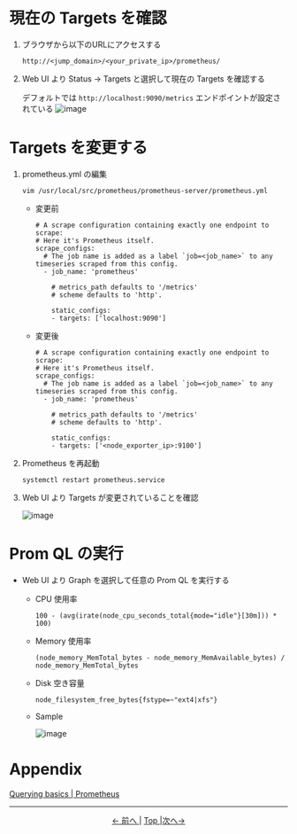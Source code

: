 # 現在の Targets を確認

1. ブラウザから以下のURLにアクセスする
    ```
    http://<jump_domain>/<your_private_ip>/prometheus/
    ```

2. Web UI より Status → Targets と選択して現在の Targets を確認する

    デフォルトでは `http://localhost:9090/metrics` エンドポイントが設定されている
    ![image](https://user-images.githubusercontent.com/63433549/79405722-2510bb00-7fd0-11ea-8e1e-004415e7a81e.png)

# Targets を変更する

1. prometheus.yml の編集

    ```
    vim /usr/local/src/prometheus/prometheus-server/prometheus.yml
    ```

    - 変更前

        ```
        # A scrape configuration containing exactly one endpoint to scrape:
        # Here it's Prometheus itself.
        scrape_configs:
          # The job name is added as a label `job=<job_name>` to any timeseries scraped from this config.
          - job_name: 'prometheus'

            # metrics_path defaults to '/metrics'
            # scheme defaults to 'http'.

            static_configs:
            - targets: ['localhost:9090']
        ```

    - 変更後

        ```
        # A scrape configuration containing exactly one endpoint to scrape:
        # Here it's Prometheus itself.
        scrape_configs:
          # The job name is added as a label `job=<job_name>` to any timeseries scraped from this config.
          - job_name: 'prometheus'

            # metrics_path defaults to '/metrics'
            # scheme defaults to 'http'.

            static_configs:
            - targets: ['<node_exporter_ip>:9100']
        ```

2. Prometheus を再起動

    ```
    systemctl restart prometheus.service
    ```

3. Web UI より Targets が変更されていることを確認

    ![image](https://user-images.githubusercontent.com/63433549/79409883-f26bc000-7fd9-11ea-9aff-58ebc7f665a2.png)

# Prom QL の実行

- Web UI より Graph を選択して任意の Prom QL を実行する

    - CPU 使用率

        ```
        100 - (avg(irate(node_cpu_seconds_total{mode="idle"}[30m])) * 100)
        ```

    - Memory 使用率

        ```
        (node_memory_MemTotal_bytes - node_memory_MemAvailable_bytes) / node_memory_MemTotal_bytes
        ```

    - Disk 空き容量

        ```
        node_filesystem_free_bytes{fstype=~"ext4|xfs"}
        ```

    - Sample

        ![image](https://user-images.githubusercontent.com/63433549/79417098-10dab700-7fec-11ea-9dc0-8edcf97f9daa.png)

# Appendix

[Querying basics \| Prometheus](https://prometheus.io/docs/prometheus/latest/querying/basics/)

---

<p style="text-align:center"> <a href="./service_installation"><- 前へ </a> | <a href="../"> Top </a> |<a href="./grafana_settings">次へ-> </a></p>
